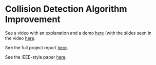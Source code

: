 # Collision Detection Algorithm Improvement

See a video with an explanation and a demo [here](https://www.youtube.com/watch?v=jVT8-vfrYd4) (with the slides seen in the video [here](docs/ProjectPresentation.pptx).

See the full project report [here](docs/JaminEisenberg-EECE2160-ProjectReport.pdf).

See the IEEE-style paper [here](docs/JaminEisenbergIEEEPaper.pdf).
